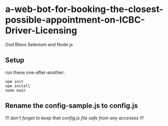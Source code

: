 # a-web-bot-for-booking-the-closest-possible-appointment-on-ICBC-Driver-Licensing
God Bless Selenium and Node.js

## Setup
run these one-after-another:
```
npm init
npm install
node main
```

## Rename the config-sample.js to config.js 
*!!! don't forget to keep that config.js file safe from any accesses !!!*

